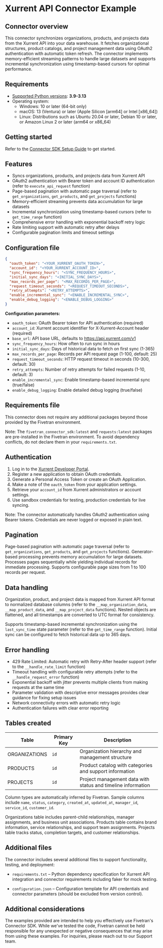 # Xurrent API Connector Example

## Connector overview
This connector synchronizes organizations, products, and projects data from the Xurrent API into your data warehouse. It fetches organizational structures, product catalogs, and project management data using OAuth2 authentication with automatic token refresh. The connector implements memory-efficient streaming patterns to handle large datasets and supports incremental synchronization using timestamp-based cursors for optimal performance.

## Requirements
- [Supported Python versions](https://github.com/fivetran/fivetran_connector_sdk/blob/main/README.md#requirements): **3.9-3.13**
- Operating system:
  - Windows: 10 or later (64-bit only)
  - macOS: 13 (Ventura) or later (Apple Silicon [arm64] or Intel [x86_64])
  - Linux: Distributions such as Ubuntu 20.04 or later, Debian 10 or later, or Amazon Linux 2 or later (arm64 or x86_64)

## Getting started
Refer to the [Connector SDK Setup Guide](https://fivetran.com/docs/connectors/connector-sdk/setup-guide) to get started.

## Features
- Syncs organizations, products, and projects data from Xurrent API
- OAuth2 authentication with Bearer token and account ID authentication (refer to `execute_api_request` function)
- Page-based pagination with automatic page traversal (refer to `get_organizations`, `get_products`, and `get_projects` functions)
- Memory-efficient streaming prevents data accumulation for large datasets
- Incremental synchronization using timestamp-based cursors (refer to `get_time_range` function)
- Comprehensive error handling with exponential backoff retry logic
- Rate limiting support with automatic retry after delays
- Configurable pagination limits and timeout settings

## Configuration file
```json
{
  "oauth_token": "<YOUR_XURRENT_OAUTH_TOKEN>",
  "account_id": "<YOUR_XURRENT_ACCOUNT_ID>",
  "sync_frequency_hours": "<SYNC_FREQUENCY_HOURS>",
  "initial_sync_days": "<INITIAL_SYNC_DAYS>",
  "max_records_per_page": "<MAX_RECORDS_PER_PAGE>",
  "request_timeout_seconds": "<REQUEST_TIMEOUT_SECONDS>",
  "retry_attempts": "<RETRY_ATTEMPTS>",
  "enable_incremental_sync": "<ENABLE_INCREMENTAL_SYNC>",
  "enable_debug_logging": "<ENABLE_DEBUG_LOGGING>"
}
```

**Configuration parameters:**
- `oauth_token`: OAuth Bearer token for API authentication (required)
- `account_id`: Xurrent account identifier for X-Xurrent-Account header (required)
- `base_url`: API base URL, defaults to https://api.xurrent.com/v1
- `sync_frequency_hours`: How often to run sync in hours
- `initial_sync_days`: Days of historical data to fetch on first sync (1-365)
- `max_records_per_page`: Records per API request page (1-100, default: 25)
- `request_timeout_seconds`: HTTP request timeout in seconds (10-300, default: 30)
- `retry_attempts`: Number of retry attempts for failed requests (1-10, default: 3)
- `enable_incremental_sync`: Enable timestamp-based incremental sync (true/false)
- `enable_debug_logging`: Enable detailed debug logging (true/false)

## Requirements file
This connector does not require any additional packages beyond those provided by the Fivetran environment.

Note: The `fivetran_connector_sdk:latest` and `requests:latest` packages are pre-installed in the Fivetran environment. To avoid dependency conflicts, do not declare them in your `requirements.txt`.

## Authentication
1. Log in to the [Xurrent Developer Portal](https://developer.xurrent.com/).
2. Register a new application to obtain OAuth credentials.
3. Generate a Personal Access Token or create an OAuth Application.
4. Make a note of the `oauth_token` from your application settings.
5. Retrieve your `account_id` from Xurrent administrators or account settings.
6. Use sandbox credentials for testing, production credentials for live syncing.

Note: The connector automatically handles OAuth2 authentication using Bearer tokens. Credentials are never logged or exposed in plain text.

## Pagination
Page-based pagination with automatic page traversal (refer to `get_organizations`, `get_products`, and `get_projects` functions). Generator-based processing prevents memory accumulation for large datasets. Processes pages sequentially while yielding individual records for immediate processing. Supports configurable page sizes from 1 to 100 records per request.

## Data handling
Organization, product, and project data is mapped from Xurrent API format to normalized database columns (refer to the `__map_organization_data`, `__map_product_data`, and `__map_project_data` functions). Nested objects are flattened, and all timestamps are converted to UTC format for consistency.

Supports timestamp-based incremental synchronization using the `last_sync_time` state parameter (refer to the `get_time_range` function). Initial sync can be configured to fetch historical data up to 365 days.

## Error handling
- 429 Rate Limited: Automatic retry with Retry-After header support (refer to the `__handle_rate_limit` function)
- Timeout handling with configurable retry attempts (refer to the `__handle_request_error` function)
- Exponential backoff with jitter prevents multiple clients from making requests at the same time
- Parameter validation with descriptive error messages provides clear guidance for fixing setup issues
- Network connectivity errors with automatic retry logic
- Authentication failures with clear error reporting

## Tables created
| Table | Primary Key | Description |
|-------|-------------|-------------|
| ORGANIZATIONS | `id` | Organization hierarchy and management structure |
| PRODUCTS | `id` | Product catalog with categories and support information |
| PROJECTS | `id` | Project management data with status and timeline information |

Column types are automatically inferred by Fivetran. Sample columns include `name`, `status`, `category`, `created_at`, `updated_at`, `manager_id`, `service_id`, `customer_id`.

Organizations table includes parent-child relationships, manager assignments, and business unit associations. Products table contains brand information, service relationships, and support team assignments. Projects table tracks status, completion targets, and customer relationships.

## Additional files

The connector includes several additional files to support functionality, testing, and deployment:

- `requirements.txt` – Python dependency specification for Xurrent API integration and connector requirements including faker for mock testing.

- `configuration.json` – Configuration template for API credentials and connector parameters (should be excluded from version control).


## Additional considerations
The examples provided are intended to help you effectively use Fivetran's Connector SDK. While we've tested the code, Fivetran cannot be held responsible for any unexpected or negative consequences that may arise from using these examples. For inquiries, please reach out to our Support team.